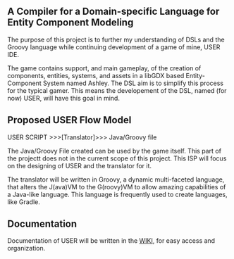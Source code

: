 
A Compiler for a Domain-specific Language for Entity Component Modeling
-----------------------------------------------------------------------

The purpose of this project is to further my understanding of DSLs and the Groovy language while continuing development of a game of mine, USER IDE.

The game contains support, and main gameplay, of the creation of components, entities, systems, and assets in a libGDX based Entity-Component System named Ashley. The DSL aim is to simplify this process for the typical gamer. This means the developement of the DSL, named (for now) USER, will have this goal in mind.

Proposed USER Flow Model
-------------------------------------------------

USER SCRIPT >>>[Translator]>>> Java/Groovy file

The Java/Groovy File created can be used by the game itself. This part of the projectt does not in the current scope of this project. This ISP will focus on the designing of USER and the translator for it.

The translator will be written in Groovy, a dynamic multi-faceted language, that alters the J(ava)VM to the G(roovy)VM to allow amazing capabilities of a Java-like language. This language is frequently used to create languages, like Gradle.

Documentation
-----------------------------------

Documentation of USER will be written in the [WIKI](https://github.com/janfic/ISP2019/wiki), for easy access and organization.
